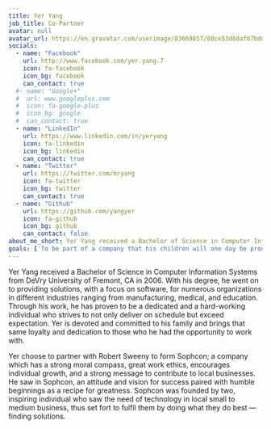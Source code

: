```yaml
---
title: Yer Yang
job_title: Co-Partner
avatar: null
avatar_url: https://en.gravatar.com/userimage/83669857/80ce53d8daf67bdd301b0ebf979e30b1?size=400
socials:
  - name: "Facebook"
    url: http://www.facebook.com/yer.yang.7
    icon: fa-facebook
    icon_bg: facebook
    can_contact: true
  #- name: "Google+"
  #  url: www.googleplus.com
  #  icon: fa-google-plus
  #  icon_bg: google
  #  can_contact: true
  - name: "LinkedIn"
    url: https://www.linkedin.com/in/yeryang
    icon: fa-linkedin
    icon_bg: linkedin
    can_contact: true
  - name: "Twitter"
    url: https://twitter.com/mryang
    icon: fa-twitter
    icon_bg: twitter
    can_contact: true
  - name: "Github"
    url: https://github.com/yangyer
    icon: fa-github
    icon_bg: github
    can_contact: false
about_me_short: Yer Yang received a Bachelor of Science in Computer Information Systems from DeVry University of Fremont, CA in 2006. With his degree, he went on to providing solutions, with a focus on software, for numerous organizations in different industries ranging from manufacturing, medical, and education. Through his work, he has proven to be a dedicated and a hard-working individual who strives to not only deliver on schedule but exceed expectation.  Yer is devoted and committed to his family and brings that same loyalty and dedication to those who he had the opportunity to work with.
goals: ['To be part of a company that his children will one day be proud of', 'To be known not only as someone who provided an exceptional solution to a business need but to have provided the enjoyable experience while doing so', 'To enjoy what he does and who he works with each and every day.']
---
```

Yer Yang received a Bachelor of Science in Computer Information Systems from DeVry University of Fremont, CA in 2006. With his degree, he went on to providing solutions, with a focus on software, for numerous organizations in different industries ranging from manufacturing, medical, and education. Through his work, he has proven to be a dedicated and a hard-working individual who strives to not only deliver on schedule but exceed expectation.  Yer is devoted and committed to his family and brings that same loyalty and dedication to those who he had the opportunity to work with.

Yer choose to partner with Robert Sweeny to form Sophcon; a company which has a strong moral compass, great work ethics, encourages individual growth, and a strong message to contribute to local businesses. He saw in Sophcon, an attitude and vision for success paired with humble beginnings as a recipe for greatness. Sophcon was founded by two, inspiring individual who saw the need of technology in local small to medium business, thus set fort to fulfil them by doing what they do best — finding solutions.
